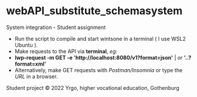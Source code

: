 # webAPI_substitute_schemasystem
System integration - Student assignment

- Run the script to compile and start wintsone in a terminal ( I use WSL2 Ubuntu ).
- Make requests to the API via **terminal**, *eg:*
- **lwp-request -m GET -e 'http://localhost:8080/v1?format=json'** | *or* **'..?format=xml'** 
- Alternatively, make GET requests with *Postman/Insomnia* or type the *URL* in a browser.

Student project © 2022 Yrgo, higher vocational education, Gothenburg
